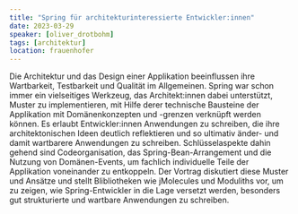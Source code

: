 ```yaml
---
title: "Spring für architekturinteressierte Entwickler:innen"
date: 2023-03-29
speaker: [oliver_drotbohm]
tags: [architektur]
location: frauenhofer
---
```


Die Architektur und das Design einer Applikation beeinflussen ihre Wartbarkeit, Testbarkeit und Qualität im Allgemeinen. Spring war schon immer ein vielseitiges Werkzeug, das Architekt:innen dabei unterstützt, Muster zu implementieren, mit Hilfe derer technische Bausteine der Applikation mit Domänenkonzepten und -grenzen verknüpft werden können. Es erlaubt Entwickler:innen Anwendungen zu schreiben, die ihre architektonischen Ideen deutlich reflektieren und so ultimativ änder- und damit wartbarere Anwendungen zu schreiben. Schlüsselaspekte dahin gehend sind Codeorganisation, das Spring-Bean-Arrangement und die Nutzung von Domänen-Events, um fachlich individuelle Teile der Applikation voneinander zu entkoppeln. Der Vortrag diskutiert diese Muster und Ansätze und stellt Blibliotheken wie jMolecules und Moduliths vor, um zu zeigen, wie Spring-Entwickler in die Lage versetzt werden, besonders gut strukturierte und wartbare Anwendungen zu schreiben.
